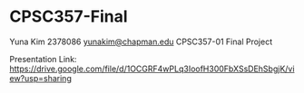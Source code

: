 # CPSC357-Final

Yuna Kim 
2378086 
yunakim@chapman.edu 
CPSC357-01 Final Project

Presentation Link: https://drive.google.com/file/d/1OCGRF4wPLq3IoofH300FbXSsDEhSbgjK/view?usp=sharing

